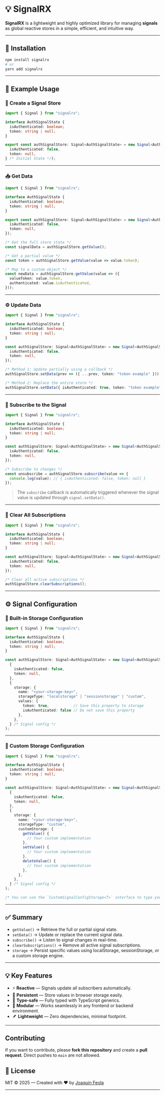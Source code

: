 
# 💡 SignalRX

**SignalRX** is a lightweight and highly optimized library for managing **signals** as global reactive stores in a simple, efficient, and intuitive way.

---

## 🚀 Installation

```bash
npm install signalrx
# or
yarn add signalrx
```

---

## 🧩 Example Usage

### 🧱 Create a Signal Store

```typescript
import { Signal } from "signalrx";

interface AuthSignalState {
  isAuthenticated: boolean;
  token: string | null;
}

export const authSignalStore: Signal<AuthSignalState> = new Signal<AuthSignalState>({
  isAuthenticated: false,
  token: null,
} /* Initial State */);
```

---

### 📥 Get Data

```typescript
import { Signal } from "signalrx";

interface AuthSignalState {
  isAuthenticated: boolean;
  token: string | null;
}

export const authSignalStore: Signal<AuthSignalState> = new Signal<AuthSignalState>({
  isAuthenticated: false,
  token: null,
});

/* Get the full store state */
const signalData = authSignalStore.getValue();

/* Get a partial value */
const token = authSignalStore.getValue(value => value.token);

/* Map to a custom object */
const newData = authSignalStore.getValue(value => ({
  valueToken: value.token,
  authenticated: value.isAuthenticated,
}));
```

---

### ⚙️ Update Data

```typescript
import { Signal } from "signalrx";

interface AuthSignalState {
  isAuthenticated: boolean;
  token: string | null;
}

const authSignalStore: Signal<AuthSignalState> = new Signal<AuthSignalState>({
  isAuthenticated: false,
  token: null,
});

/* Method 1: Update partially using a callback */
authSignalStore.setData(prev => ({ ...prev, token: "token example" }));

/* Method 2: Replace the entire store */
authSignalStore.setData({ isAuthenticated: true, token: "token example" });
```

---

### 📡 Subscribe to the Signal

```typescript
import { Signal } from "signalrx";

interface AuthSignalState {
  isAuthenticated: boolean;
  token: string | null;
}

const authSignalStore: Signal<AuthSignalState> = new Signal<AuthSignalState>({
  isAuthenticated: false,
  token: null,
});

/* Subscribe to changes */
const unsubscribe = authSignalStore.subscribe(value => {
  console.log(value); // { isAuthenticated: false, token: null }
});
```

> The `subscribe` callback is automatically triggered whenever the signal value is updated through `signal.setData()`.

---

### 🧽 Clear All Subscriptions

```typescript
import { Signal } from "signalrx";

interface AuthSignalState {
  isAuthenticated: boolean;
  token: string | null;
}

const authSignalStore: Signal<AuthSignalState> = new Signal<AuthSignalState>({
  isAuthenticated: false,
  token: null,
});

/* Clear all active subscriptions */
authSignalStore.clearSubscriptions();
```

---

## ⚙️ Signal Configuration

### 💾 Built-in Storage Configuration

```typescript
import { Signal } from "signalrx";

interface AuthSignalState {
  isAuthenticated: boolean;
  token: string | null;
}

const authSignalStore: Signal<AuthSignalState> = new Signal<AuthSignalState>(
  {
    isAuthenticated: false,
    token: null,
  },
  {
    storage: {
      name: "<your-storage-key>",
      storageType: "localstorage" | "sessionstorage" | "custom",
      values: {
        token: true,           // Save this property to storage
        isAuthenticated: false // Do not save this property
      },
    },
  } /* Signal config */
);
```

---

### 💾 Custom Storage Configuration

```typescript
import { Signal } from "signalrx";

interface AuthSignalState {
  isAuthenticated: boolean;
  token: string | null;
}

const authSignalStore: Signal<AuthSignalState> = new Signal<AuthSignalState>(
  {
    isAuthenticated: false,
    token: null,
  },
  {
    storage: {
      name: "<your-storage-key>",
      storageType: "custom",
      customStorage: {
        getValue() {
          // Your custom implementation
        },
        setValue() {
          // Your custom implementation
        },
        deleteValue() {
          // Your custom implementation
        },
      },
    },
  } /* Signal config */
);

/* You can use the `CustomSignalConfigStorage<T>` interface to type your custom storage */
```

---

## ✅ Summary

* `getValue()` → Retrieve the full or partial signal state.
* `setData()` → Update or replace the current signal data.
* `subscribe()` → Listen to signal changes in real-time.
* `clearSubscriptions()` → Remove all active signal subscriptions.
* `storage` → Persist specific values using localStorage, sessionStorage, or a custom storage engine.

---

## 💡 Key Features

* ⚡ **Reactive** — Signals update all subscribers automatically.
* 💾 **Persistent** — Store values in browser storage easily.
* 🧠 **Type-safe** — Fully typed with TypeScript generics.
* 🧩 **Modular** — Works seamlessly in any frontend or backend environment.
* 🪶 **Lightweight** — Zero dependencies, minimal footprint.

---

## Contributing

If you want to contribute, please **fork this repository** and create a **pull request**.
Direct pushes to `main` are not allowed.

## 📜 License

MIT © 2025 — Created with ❤️ by [Joaquin Feola](https://github.com/JoaquinFeola)

---



